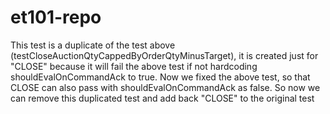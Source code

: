 # et101-repo


This test is a duplicate of the test above (testCloseAuctionQtyCappedByOrderQtyMinusTarget), it is created just for "CLOSE" because it will fail the above test if not hardcoding shouldEvalOnCommandAck to true. Now we fixed the above test, so that CLOSE can also pass with shouldEvalOnCommandAck as false. So now we can remove this duplicated test and add back "CLOSE" to the original test

